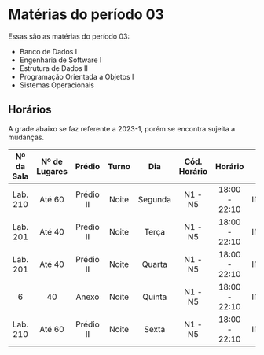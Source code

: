 # Matérias do período 03

Essas são as matérias do período 03:

- Banco de Dados I
- Engenharia de Software I
- Estrutura de Dados II
- Programação Orientada a Objetos I
- Sistemas Operacionais

## Horários

A grade abaixo se faz referente a 2023-1, porém se encontra sujeita a mudanças.

| Nº da Sala  | Nº de Lugares  |   Prédio   | Turno  |   Dia    | Cód. Horário  |    Horário     | Cód. Disc.  |                  Disciplina                  |     Tutor(a)      |
|:----------: |:-------------: |:---------: |:-----: |:-------: |:------------: |:-------------: |:----------: |:-------------------------------------------: |:----------------: |
|  Lab. 210   |     Até 60     | Prédio II  | Noite  | Segunda  |    N1 - N5    | 18:00 - 22:10  |   INF5335   |            Sistemas Operacionais             |     Mauro Gil     |
|  Lab. 201   |     Até 40     | Prédio II  | Noite  |  Terça   |    N1 - N5    | 18:00 - 22:10  |   INF5331   |            Estrutura de Dados II             |   Eugênio Silva   |
|  Lab. 201   |     Até 40     | Prédio II  | Noite  |  Quarta  |    N1 - N5    | 18:00 - 22:10  |   INF5334   |               Banco de Dados I               |  Marcello Porto   |
|      6      |       40       |   Anexo    | Noite  |  Quinta  |    N1 - N5    | 18:00 - 22:10  |   INF5333   |           Engenharia de Software I           |   Adriana Sicsú   |
|  Lab. 210   |     Até 60     | Prédio II  | Noite  |  Sexta   |    N1 - N5    | 18:00 - 22:10  |   INF5332   |      Programação Orientada a Objetos I       |   Carlos Sicsú    |
